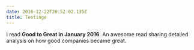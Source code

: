 ```yaml
---
date: 2016-12-22T20:52:02.135Z
title: Testinge
---
```


I read **Good to Great in January 2016**. An awesome read sharing detailed analysis on how good companies became great.